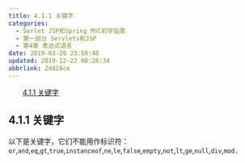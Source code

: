 ```yaml
---
title: 4.1.1 关键字
categories: 
  - Serlet JSP和Spring MVC初学指南
  - 第一部分 Servlets和JSP
  - 第4章 表达式语言
date: 2019-03-28 23:50:48
updated: 2019-12-22 08:26:34
abbrlink: 2d428ce
---
```

<div id='my_toc'><a href="/JavaReadingNotes/2d428ce/#4-1-1-关键字" class="header_2">4.1.1 关键字</a><br></div>
<style>.header_1{margin-left: 1em;}.header_2{margin-left: 2em;}.header_3{margin-left: 3em;}.header_4{margin-left: 4em;}.header_5{margin-left: 5em;}.header_6{margin-left: 6em;}</style>
<!--more-->
<script>if (navigator.platform.search('arm')==-1){document.getElementById('my_toc').style.display = 'none';}var e,p = document.getElementsByTagName('p');while (p.length>0) {e = p[0];e.parentElement.removeChild(e);}</script>

<!--end-->
## 4.1.1 关键字 ##
以下是关键字，它们不能用作标识符：
`or`,`and`,`eq`,`gt`,`true`,`instanceof`,`ne`,`le`,`false`,`empty`,`not`,`lt`,`ge`,`null`,`div`,`mod.`

